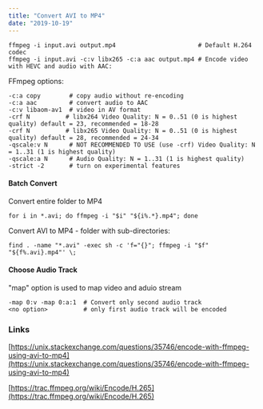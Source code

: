 ```yaml
---
title: "Convert AVI to MP4"
date: "2019-10-19"
---
```


```
ffmpeg -i input.avi output.mp4                       # Default H.264 codec
ffmpeg -i input.avi -c:v libx265 -c:a aac output.mp4 # Encode video with HEVC and audio with AAC:
```

FFmpeg options:

```
-c:a copy        # copy audio without re-encoding
-c:a aac         # convert audio to AAC
-c:v libaom-av1  # video in AV format
-crf N          # libx264 Video Quality: N = 0..51 (0 is highest quality) default = 23, recommended = 18-28
-crf N          # libx265 Video Quality: N = 0..51 (0 is highest quality) default = 28, recommended = 24-34
-qscale:v N      # NOT RECOMMENDED TO USE (use -crf) Video Quality: N = 1..31 (1 is highest quality)
-qscale:a N      # Audio Quality: N = 1..31 (1 is highest quality)
-strict -2       # turn on experimental features 
```

#### Batch Convert

Convert entire folder to MP4

```
for i in *.avi; do ffmpeg -i "$i" "${i%.*}.mp4"; done
```

Convert AVI to MP4 - folder with sub-directories:

```
find . -name "*.avi" -exec sh -c 'f="{}"; ffmpeg -i "$f" "${f%.avi}.mp4"' \;
```

#### Choose Audio Track
"map" option is used to map video and aduio stream
```
-map 0:v -map 0:a:1  # Convert only second audio track
<no option>          # only first audio track will be encoded
```
### Links

[https://unix.stackexchange.com/questions/35746/encode-with-ffmpeg-using-avi-to-mp4](https://unix.stackexchange.com/questions/35746/encode-with-ffmpeg-using-avi-to-mp4)

[https://trac.ffmpeg.org/wiki/Encode/H.265](https://trac.ffmpeg.org/wiki/Encode/H.265)
